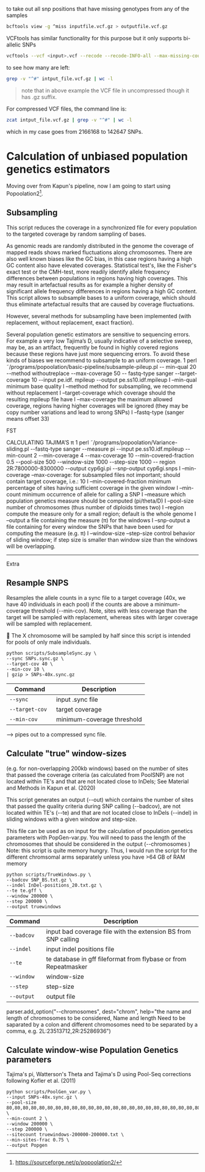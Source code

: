 



to take out all snp positions that have missing genotypes from any of the samples 
```sh
bcftools view -g ^miss inputfile.vcf.gz > outputfile.vcf.gz
```

VCFtools has similar functionality for this purpose but it only supports bi-allelic SNPs

```sh
vcftools --vcf <input>.vcf --recode --recode-INFO-all --max-missing-count --out <output>.vcf
```

to see how many are left: 
```sh
grep -v "^#" intput_file.vcf.gz | wc -l
```
> note that in above example the VCF file in uncompressed though it has .gz suffix.

For compressed VCF files, the command line is:

```sh
zcat intput_file.vcf.gz | grep -v "^#" | wc -l
```

which in my case goes from 2166168 to 142647 SNPs. 

















# Calculation of unbiased population genetics estimators 
Moving over from Kapun's pipeline, now I am going to start using Popoolation2[^1].


## Subsampling
This script reduces the coverage in a synchronized file for every population to the targeted coverage by random sampling of bases.

As genomic reads are randomly distributed in the genome the coverage of mapped reads shows marked fluctuations along chromosomes. There are also well known biases like the GC bias, in this case regions having a high GC content also have elevated coverages. Statistical test's, like the Fisher's exact test or the CMH-test, more readily identify allele frequency differences between populations in regions having high coverages. This may result in artefactual results as for example a higher density of significant allele frequency differences in regions having a high GC content. This script allows to subsample bases to a uniform coverage, which should thus eliminate artefactual results that are caused by coverage fluctuations.

However, several methods for subsampling have been implemented (with replacement, without replacement, exact fraction).

Several population genetic estimators are sensitive to sequencing errors. For example a very low
Tajima’s D, usually indicative of a selective sweep, may be, as an artifact, frequently be found in
highly covered regions because these regions have just more sequencing errors. To avoid these
kinds of biases we recommend to subsample to an uniform coverage.
1 perl ˜/programs/popoolation/basic-pipeline/subsample-pileup.pl --
min-qual 20 --method withoutreplace --max-coverage 50 --
fastq-type sanger --target-coverage 10 --input pe.idf.
mpileup --output pe.ss10.idf.mpileup
I –min-qual minimum base quality
I –method method for subsampling, we recommend without replacement
I –target-coverage which coverage should the resulting mpileup file have
I –max-coverage the maximum allowed coverage, regions having higher coverages will be
ignored (they may be copy number variations and lead to wrong SNPs)
I –fastq-type (sanger means offset 33)



FST


CALCULATING TAJIMA’S π
1 perl ˜/programs/popoolation/Variance-sliding.pl --fastq-type
sanger --measure pi --input pe.ss10.idf.mpileup --min-count
2 --min-coverage 4 --max-coverage 10 --min-covered-fraction
0.5 --pool-size 500 --window-size 1000 --step-size 1000 --
region 2R:7800000-8300000 --output cyp6gi.pi --snp-output
cyp6gi.snps
I –min-coverage –max-coverage: for subsampled files not important; should contain target
coverage, i.e.: 10
I –min-covered-fraction minimum percentage of sites having sufficient coverage in the
given window
I –min-count minimum occurrence of allele for calling a SNP
I –measure which population genetics measure should be computed (pi/theta/D)
I –pool-size number of chromosomes (thus number of diploids times two)
I –region compute the measure only for a small region; default is the whole genome
I –output a file containing the measure (π) for the windows
I –snp-output a file containing for every window the SNPs that have been used for
computing the measure (e.g. π)
I –window-size –step-size control behavior of sliding window; if step size is smaller than
window size than the windows will be overlapping.














----
Extra

## Resample SNPS 

Resamples the allele counts in a sync file to a target coverage (40x, we have 40 individuals in each pool) if the counts are above a minimum-coverage threshold (--min-cov). Note, sites with less coverage than the target will be sampled with replacement, whereas sites with larger coverage will be sampled with replacement.

:memo: The X chromosome will be sampled by half since this script is intended for pools of only male individuals. 

```
python scripts/SubsampleSync.py \
--sync SNPs.sync.gz \
--target-cov 40 \
--min-cov 10 \
| gzip > SNPs-40x.sync.gz
```

| Command      | Description |
| ----------- | ----------- |
| `--sync` | input .sync file |
| `--target-cov ` | target coverage |
| `--min-cov` | minimum-coverage threshold |

--> pipes out to a compressed sync file. 

## Calculate "true" window-sizes 

(e.g. for non-overlapping 200kb windows) based on the number of sites that passed the coverage criteria (as calculated from PoolSNP) are not located within TE's and that are not located close to InDels; See Material and Methods in Kapun et al. (2020)

This script generates an output (--out) which contains the number of sites that passed the quality criteria during SNP calling (--badcov), are not located within TE's (--te) and that are not located close to InDels (--indel) in sliding windows with a given window and step-size. 

This file can be used as on input for the calculation of population genetics parameters with PopGen-var.py.
You will need to pass the length of the chromosomes that should be considered in the output (--chromosomes )
Note: this script is quite memory hungry. Thus, I would run the script for the different chromsomal arms separately unless you have >64 GB of RAM memory


```
python scripts/TrueWindows.py \
--badcov SNP_BS.txt.gz \
--indel InDel-positions_20.txt.gz \
--te te.gff \
--window 200000 \
--step 200000 \
--output truewindows
```

| Command      | Description |
| ----------- | ----------- |
| `--badcov` | input bad coverage file with the extension BS from SNP calling |
| `--indel ` | input indel positions file |
| `--te` | te database in gff fileformat from flybase or from Repeatmasker |
| `--window` | window-size |
| `--step` | step-size |
| `--output` | output file |

parser.add_option("--chromosomes", dest="chrom", help="the name and length of chromosomes to be considered, Name and length Need to be saparated by a colon and different chromosomes need to be separated by a comma, e.g. 2L:23513712,2R:25286936")



## Calculate window-wise Population Genetics parameters 

Tajima's pi, Watterson's Theta and Tajima's D using Pool-Seq corrections following Kofler et al. (2011)
```
python scripts/PoolGen_var.py \
--input SNPs-40x.sync.gz \
--pool-size 80,80,80,80,80,80,80,80,80,80,80,80,80,80,80,80,80,80,80,80,80,80,80,80,80,80,80,80,80,80,80,80,80,80,80,66,80,80,80,80,80,80,80,80,70,80,80,80 \
--min-count 2 \
--window 200000 \
--step 200000 \
--sitecount truewindows-200000-200000.txt \
--min-sites-frac 0.75 \
--output Popgen
```
[^1]: https://sourceforge.net/p/popoolation2/
